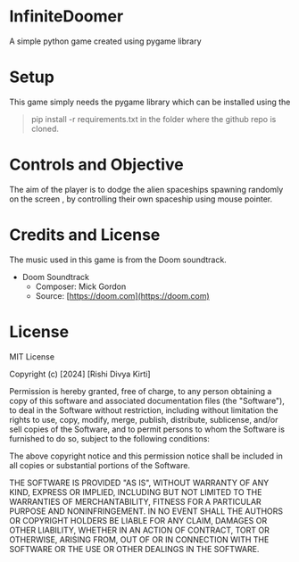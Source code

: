 # InfiniteDoomer
A simple python game created using pygame library 

# Setup 

This game simply needs the pygame library which can be installed using the 
> pip install -r requirements.txt
in the folder where the github repo is cloned.

# Controls and Objective 

The aim of the player is to dodge the alien spaceships  spawning randomly on the screen , by controlling their own spaceship using mouse pointer.


# Credits and License 

The music used in this game is from the Doom soundtrack.

- Doom Soundtrack
  - Composer: Mick Gordon
  - Source: [https://doom.com](https://doom.com)
 
# License 

MIT License

Copyright (c) [2024] [Rishi Divya Kirti]

Permission is hereby granted, free of charge, to any person obtaining a copy
of this software and associated documentation files (the "Software"), to deal
in the Software without restriction, including without limitation the rights
to use, copy, modify, merge, publish, distribute, sublicense, and/or sell
copies of the Software, and to permit persons to whom the Software is
furnished to do so, subject to the following conditions:

The above copyright notice and this permission notice shall be included in all
copies or substantial portions of the Software.

THE SOFTWARE IS PROVIDED "AS IS", WITHOUT WARRANTY OF ANY KIND, EXPRESS OR
IMPLIED, INCLUDING BUT NOT LIMITED TO THE WARRANTIES OF MERCHANTABILITY,
FITNESS FOR A PARTICULAR PURPOSE AND NONINFRINGEMENT. IN NO EVENT SHALL THE
AUTHORS OR COPYRIGHT HOLDERS BE LIABLE FOR ANY CLAIM, DAMAGES OR OTHER
LIABILITY, WHETHER IN AN ACTION OF CONTRACT, TORT OR OTHERWISE, ARISING FROM,
OUT OF OR IN CONNECTION WITH THE SOFTWARE OR THE USE OR OTHER DEALINGS IN THE
SOFTWARE.

